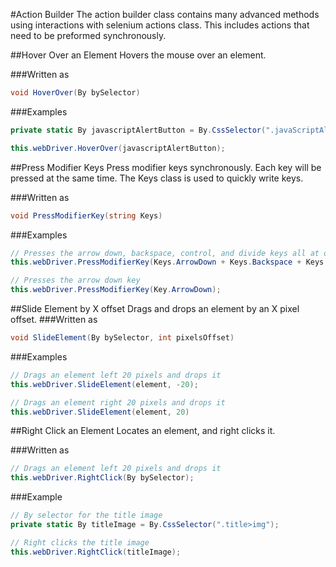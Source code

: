 #Action Builder
The action builder class contains many advanced methods using interactions with selenium actions class.  This includes actions that need to be preformed synchronously.

##Hover Over an Element
Hovers the mouse over an element.

###Written as
```csharp
void HoverOver(By bySelector)
```
###Examples
```csharp
private static By javascriptAlertButton = By.CssSelector(".javaScriptAlertButton");

this.webDriver.HoverOver(javascriptAlertButton);
```
##Press Modifier Keys
Press modifier keys synchronously.  Each key will be pressed at the same time.  The Keys class is used to quickly write keys.

###Written as
```csharp
void PressModifierKey(string Keys)
```
###Examples
```csharp
// Presses the arrow down, backspace, control, and divide keys all at once
this.webDriver.PressModifierKey(Keys.ArrowDown + Keys.Backspace + Keys.Control + Keys.Divide);
```
```csharp
// Presses the arrow down key
this.webDriver.PressModifierKey(Key.ArrowDown);
```

##Slide Element by X offset
Drags and drops an element by an X pixel offset.
###Written as
```csharp
void SlideElement(By bySelector, int pixelsOffset)
```
###Examples
```csharp
// Drags an element left 20 pixels and drops it
this.webDriver.SlideElement(element, -20);
```
```csharp
// Drags an element right 20 pixels and drops it
this.webDriver.SlideElement(element, 20)
```

##Right Click an Element
Locates an element, and right clicks it.

###Written as
```csharp
// Drags an element left 20 pixels and drops it
this.webDriver.RightClick(By bySelector);
```
###Example
```csharp
// By selector for the title image
private static By titleImage = By.CssSelector(".title>img");

// Right clicks the title image
this.webDriver.RightClick(titleImage);
```

